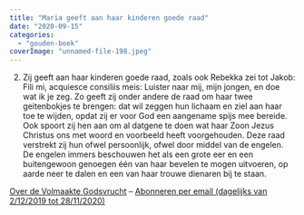 ```yaml
---
title: "Maria geeft aan haar kinderen goede raad"
date: "2020-09-15"
categories: 
  - "gouden-boek"
coverImage: "unnamed-file-198.jpeg"
---
```


2) Zij geeft aan haar kinderen goede raad, zoals ook Rebekka zei tot Jakob: Fili mi, acquiesce consiliis meis: Luister naar mij, mijn jongen, en doe wat ik je zeg. Zo geeft zij onder andere de raad om haar twee geitenbokjes te brengen: dat wil zeggen hun lichaam en ziel aan haar toe te wijden, opdat zij er voor God een aangename spijs mee bereide. Ook spoort zij hen aan om al datgene te doen wat haar Zoon Jezus Christus ons met woord en voorbeeld heeft voorgehouden. Deze raad verstrekt zij hun ofwel persoonlijk, ofwel door middel van de engelen. De engelen immers beschouwen het als een grote eer en een buitengewoon genoegen één van haar bevelen te mogen uitvoeren, op aarde neer te dalen en een van haar trouwe dienaren bij te staan.

[Over de Volmaakte Godsvrucht](/blog/een-jaar-lang-volmaakte-godsvrucht/) – [Abonneren per email (dagelijks van 2/12/2019 tot 28/11/2020)](http://eepurl.com/9RKvX)
